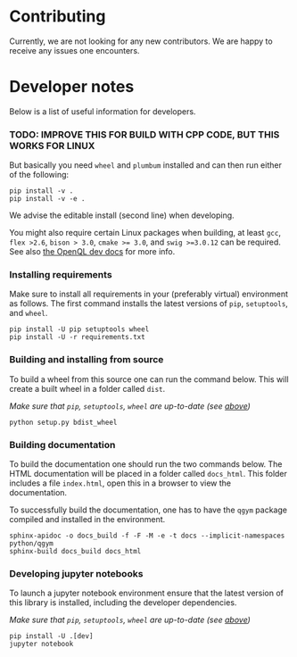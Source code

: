 # Contributing
Currently, we are not looking for any new contributors. We are happy to receive any issues one encounters.

# Developer notes
Below is a list of useful information for developers.

### TODO: IMPROVE THIS FOR BUILD WITH CPP CODE, BUT THIS WORKS FOR LINUX
But basically you need `wheel` and `plumbum` installed and can then run either of the following:
```commandline
pip install -v .
pip install -v -e .
```
We advise the editable install (second line) when developing.

You might also require certain Linux packages when building, at least `gcc`, `flex >2.6`, `bison > 3.0`, `cmake >= 3.0`,
and `swig >=3.0.12` can be required. See also [the OpenQL dev docs](https://openql.readthedocs.io/en/latest/developer/build.html)
for more info.

### Installing requirements
Make sure to install all requirements in your (preferably virtual) environment as follows.
The first command installs the latest versions of `pip`, `setuptools`, and `wheel`.
```commandline
pip install -U pip setuptools wheel
pip install -U -r requirements.txt
```

### Building and installing from source
To build a wheel from this source one can run the command below.
This will create a built wheel in a folder called `dist`.

_Make sure that `pip`, `setuptools`, `wheel` are up-to-date (see [above](#installing-requirements))_
```commandline
python setup.py bdist_wheel
```

### Building documentation
To build the documentation one should run the two commands below.
The HTML documentation will be placed in a folder called `docs_html`. This folder includes a file `index.html`, open this
in a browser to view the documentation.

To successfully build the documentation, one has to have the `qgym` package compiled and installed in the environment.
```commandline
sphinx-apidoc -o docs_build -f -F -M -e -t docs --implicit-namespaces python/qgym
sphinx-build docs_build docs_html
```

### Developing jupyter notebooks
To launch a jupyter notebook environment ensure that the latest version of this library is installed,
including the developer dependencies.

_Make sure that `pip`, `setuptools`, `wheel` are up-to-date (see [above](#installing-requirements))_
```commandline
pip install -U .[dev]
jupyter notebook
```